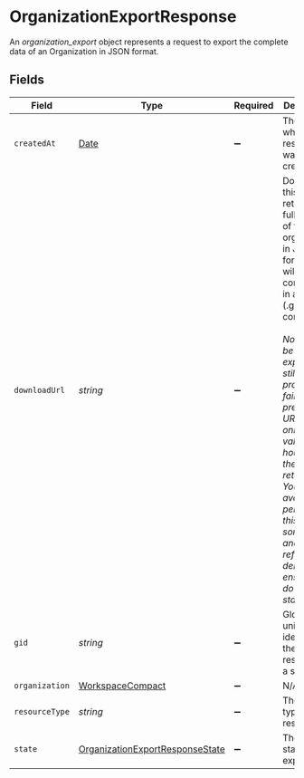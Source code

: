 # OrganizationExportResponse

An *organization_export* object represents a request to export the complete data of an Organization in JSON format.


## Fields

| Field                                                                                                                                                                                                                                                                                                                                                                                                  | Type                                                                                                                                                                                                                                                                                                                                                                                                   | Required                                                                                                                                                                                                                                                                                                                                                                                               | Description                                                                                                                                                                                                                                                                                                                                                                                            | Example                                                                                                                                                                                                                                                                                                                                                                                                |
| ------------------------------------------------------------------------------------------------------------------------------------------------------------------------------------------------------------------------------------------------------------------------------------------------------------------------------------------------------------------------------------------------------ | ------------------------------------------------------------------------------------------------------------------------------------------------------------------------------------------------------------------------------------------------------------------------------------------------------------------------------------------------------------------------------------------------------ | ------------------------------------------------------------------------------------------------------------------------------------------------------------------------------------------------------------------------------------------------------------------------------------------------------------------------------------------------------------------------------------------------------ | ------------------------------------------------------------------------------------------------------------------------------------------------------------------------------------------------------------------------------------------------------------------------------------------------------------------------------------------------------------------------------------------------------ | ------------------------------------------------------------------------------------------------------------------------------------------------------------------------------------------------------------------------------------------------------------------------------------------------------------------------------------------------------------------------------------------------------ |
| `createdAt`                                                                                                                                                                                                                                                                                                                                                                                            | [Date](https://developer.mozilla.org/en-US/docs/Web/JavaScript/Reference/Global_Objects/Date)                                                                                                                                                                                                                                                                                                          | :heavy_minus_sign:                                                                                                                                                                                                                                                                                                                                                                                     | The time at which this resource was created.                                                                                                                                                                                                                                                                                                                                                           | 2012-02-22T02:06:58.147Z                                                                                                                                                                                                                                                                                                                                                                               |
| `downloadUrl`                                                                                                                                                                                                                                                                                                                                                                                          | *string*                                                                                                                                                                                                                                                                                                                                                                                               | :heavy_minus_sign:                                                                                                                                                                                                                                                                                                                                                                                     | Download this URL to retreive the full export of the organization<br/>in JSON format. It will be compressed in a gzip (.gz) container.<br/><br/>*Note: May be null if the export is still in progress or<br/>failed.  If present, this URL may only be valid for 1 hour from<br/>the time of retrieval. You should avoid persisting this URL<br/>somewhere and rather refresh on demand to ensure you do not keep<br/>stale URLs.* | https://asana-export.s3.amazonaws.com/export-4632784536274-20170127-43246.json.gz?AWSAccessKeyId=xxxxxxxx                                                                                                                                                                                                                                                                                              |
| `gid`                                                                                                                                                                                                                                                                                                                                                                                                  | *string*                                                                                                                                                                                                                                                                                                                                                                                               | :heavy_minus_sign:                                                                                                                                                                                                                                                                                                                                                                                     | Globally unique identifier of the resource, as a string.                                                                                                                                                                                                                                                                                                                                               | 12345                                                                                                                                                                                                                                                                                                                                                                                                  |
| `organization`                                                                                                                                                                                                                                                                                                                                                                                         | [WorkspaceCompact](../../models/shared/workspacecompact.md)                                                                                                                                                                                                                                                                                                                                            | :heavy_minus_sign:                                                                                                                                                                                                                                                                                                                                                                                     | N/A                                                                                                                                                                                                                                                                                                                                                                                                    |                                                                                                                                                                                                                                                                                                                                                                                                        |
| `resourceType`                                                                                                                                                                                                                                                                                                                                                                                         | *string*                                                                                                                                                                                                                                                                                                                                                                                               | :heavy_minus_sign:                                                                                                                                                                                                                                                                                                                                                                                     | The base type of this resource.                                                                                                                                                                                                                                                                                                                                                                        | task                                                                                                                                                                                                                                                                                                                                                                                                   |
| `state`                                                                                                                                                                                                                                                                                                                                                                                                | [OrganizationExportResponseState](../../models/shared/organizationexportresponsestate.md)                                                                                                                                                                                                                                                                                                              | :heavy_minus_sign:                                                                                                                                                                                                                                                                                                                                                                                     | The current state of the export.                                                                                                                                                                                                                                                                                                                                                                       | started                                                                                                                                                                                                                                                                                                                                                                                                |